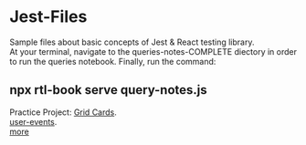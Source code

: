 # Jest-Files
Sample files about basic concepts of Jest &amp; React testing library.  
At your terminal, navigate to the queries-notes-COMPLETE diectory in order to run the queries notebook. Finally, run the command:
## npx rtl-book serve query-notes.js
Practice Project: [Grid Cards](https://codesandbox.io/s/rtl-starter-sq54b4).  
[user-events](https://testing-library.com/docs/user-event/intro/#writing-tests-with-userevent).   
[more](https://discord.gg/vvcyvjDkdC)
